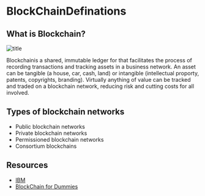 # BlockChainDefinations


## What is Blockchain?

![title](..assets\img\title.jpg)

Blockchainis a shared, immutable ledger for that facilitates the process of recording transactions and tracking assets in a business network. An asset can be tangible (a house, car, cash, land) or intangible (intellectual proporty, patents, copyrights, branding). Virtually anything of value can be tracked and traded on a blockchain network, reducing risk and cutting costs for all involved.

## Types of blockchain networks
* Public blockchain networks
* Private blockchain networks
* Permissioned blockchain networks
* Consortium blockchains


## Resources

* [IBM](https://www.ibm.com/in-en/topics/what-is-blockchain)
* [BlockChain for Dummies ]()
